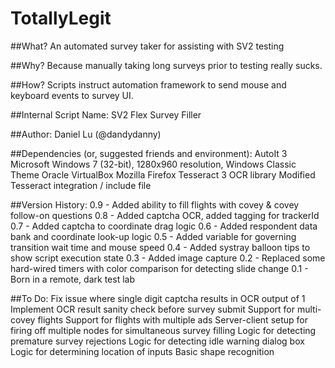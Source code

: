 # TotallyLegit

##What?
An automated survey taker for assisting with SV2 testing

##Why?
Because manually taking long surveys prior to testing really sucks.

##How?
Scripts instruct automation framework to send mouse and keyboard events to survey UI.

##Internal Script Name:
SV2 Flex Survey Filler

##Author:
Daniel Lu (@dandydanny)

##Dependencies (or, suggested friends and environment):
AutoIt 3
Microsoft Windows 7 (32-bit), 1280x960 resolution, Windows Classic Theme
Oracle VirtualBox
Mozilla Firefox
Tesseract 3 OCR library
Modified Tesseract integration / include file
					
##Version History:
0.9 - Added ability to fill flights with covey & covey follow-on questions
0.8 - Added captcha OCR, added tagging for trackerId
0.7 - Added captcha to coordinate drag logic
0.6 - Added respondent data bank and coordinate look-up logic
0.5 - Added variable for governing transition wait time and mouse speed
0.4 - Added systray balloon tips to show script execution state
0.3 - Added image capture
0.2 - Replaced some hard-wired timers with color comparison for detecting slide change
0.1 - Born in a remote, dark test lab

##To Do:
Fix issue where single digit captcha results in OCR output of 1
Implement OCR result sanity check before survey submit
Support for multi-covey flights
Support for flights with multiple ads
Server-client setup for firing off multiple nodes for simultaneous survey filling
Logic for detecting premature survey rejections
Logic for detecting idle warning dialog box
Logic for determining location of inputs
Basic shape recognition